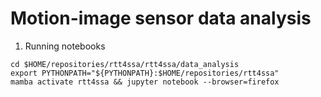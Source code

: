 # Motion-image sensor data analysis

1. Running notebooks
```
cd $HOME/repositories/rtt4ssa/rtt4ssa/data_analysis
export PYTHONPATH="${PYTHONPATH}:$HOME/repositories/rtt4ssa"
mamba activate rtt4ssa && jupyter notebook --browser=firefox
```
